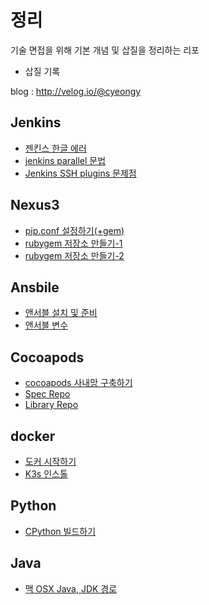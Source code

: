 # 정리

기술 면접을 위해 기본 개념 및 삽질을 정리하는 리포

* 삽질 기록

blog : http://velog.io/@cyeongy

## Jenkins

* [젠킨스 한글 에러](jenkins/jenkins-hangul-error.md)
* [jenkins parallel 문법](jenkins/jenkins-parallel.md)
* [Jenkins SSH plugins 문제점](jenkins/jenkins-ssh-plugins.md)

## Nexus3

* [pip.conf 설정하기(+gem)](nexus3/configure-pip.md)
* [rubygem 저장소 만들기-1](<nexus3/rubygem 저장소 만들기-1.md>)
* [rubygem 저장소 만들기-2](<nexus3/rubygem 저장소 만들기-2.md>)

## Ansbile

* [앤서블 설치 및 준비](ansible/install-ansible.md)
* [앤서블 변수](ansible/ansible-system-variable.md)

## Cocoapods

* [cocoapods 사내망 구축하기](cocoapods/build-private-cocoapods.md)
* [Spec Repo](<cocoapods/01. Spec Repo.md>)
* [Library Repo](cocoapods/02.-lib-repo.md)

## docker

* [도커 시작하기](docker/install-docker.md)
* [K3s 인스톨](docker/install-k3s.md)

## Python

* [CPython 빌드하기](python/build-cpython.md)

## Java

* [맥 OSX Java, JDK 경로](java/osx/osx-jdk-path.md)
